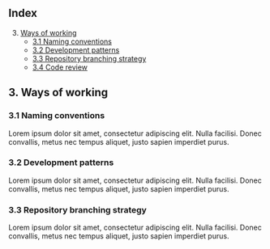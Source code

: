## Index

3. [Ways of working](#ways-of-working)
    - [3.1 Naming conventions](#31-naming-conventions)
    - [3.2 Development patterns](#32-development-patterns)
    - [3.3 Repository branching strategy](#33-repository-branching-strategy)
    - [3.4 Code review](#34-code-review)

## 3. Ways of working

### 3.1 Naming conventions

Lorem ipsum dolor sit amet, consectetur adipiscing elit. Nulla facilisi. Donec convallis, metus nec tempus aliquet, justo sapien imperdiet purus.

### 3.2 Development patterns

Lorem ipsum dolor sit amet, consectetur adipiscing elit. Nulla facilisi. Donec convallis, metus nec tempus aliquet, justo sapien imperdiet purus.

### 3.3 Repository branching strategy

Lorem ipsum dolor sit amet, consectetur adipiscing elit. Nulla facilisi. Donec convallis, metus nec tempus aliquet, justo sapien imperdiet purus.